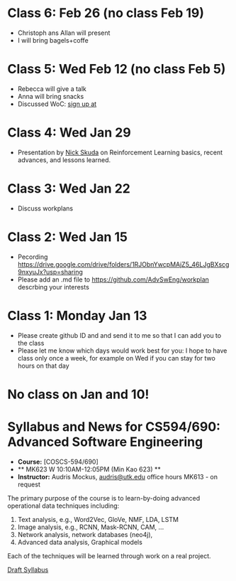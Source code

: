 # Class 6: Feb 26 (no class Feb 19) 
  - Christoph ans Allan will present
  - I will bring bagels+coffe
  
# Class 5: Wed Feb 12 (no class Feb 5) 
  - Rebecca will give a talk
  - Anna will bring snacks
  - Discussed WoC: [sign up at](https://docs.google.com/forms/d/1quBIozLEP-ApaTaREr5FIu0HhOKAc4A4WkQngmW8L2g/viewform?edit_requested=true#response=ACYDBNgc-N6oB6DKVugJY3c6uPhH2axDOBiv5VlB3sMj7RCILGjarvUqE-IpE4fTkCi5ITc)
  
# Class 4: Wed Jan 29
  - Presentation by [Nick Skuda](mailto:nskuda@vols.utk.edu) on Reinforcement Learning basics, recent advances, and lessons  learned.

# Class 3: Wed Jan 22
   - Discuss workplans

# Class 2: Wed Jan 15

   - Pecording https://drive.google.com/drive/folders/1RJObnYwcpMAjZ5_46LJgBXscg9nxyuJx?usp=sharing
   - Please add an .md file to  https://github.com/AdvSwEng/workplan
     descrbing your interests


# Class 1: Monday Jan 13

   - Please create github ID and and send it to me so that I can add you to the class
   - Please let me know which days would work best for you: I hope to have class only once a week, for example on Wed if you can stay for two hours on that day
   
# No class on Jan and 10!

# Syllabus and News for CS594/690: Advanced Software Engineering

* **Course:** [COSCS-594/690]
* ** MK623  W 10:10AM-12:05PM  (Min Kao 623) **
* **Instructor:** Audris Mockus, [audris@utk.edu](mailto:audris@utk.edu) office hours MK613 - on request


The primary purpose of the course is to learn-by-doing advanced operational data techniques including:
1. Text analysis, e.g., Word2Vec, GloVe, NMF, LDA, LSTM
2. Image analysis, e.g., RCNN, Mask-RCNN, CAM, ...
3. Network analysis, network databases (neo4j), 
4. Advanced data analysis, Graphical models

Each of the techniques will be learned through work on a real project. 

[Draft Syllabus](https://github.com/AdvSwEng/news/blob/master/ee.pdf)
